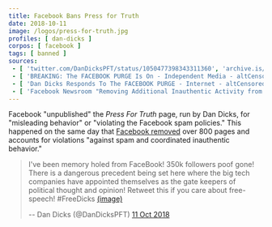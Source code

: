 ```yaml
---
title: Facebook Bans Press for Truth
date: 2018-10-11
image: /logos/press-for-truth.jpg
profiles: [ dan-dicks ]
corpos: [ facebook ]
tags: [ banned ]
sources:
 - [ 'twitter.com/DanDicksPFT/status/1050477398343311360', 'archive.is/awZXp' ]
 - [ 'BREAKING: The FACEBOOK PURGE Is On - Independent Media - altCensored', 'altcensored.com/watch?v=92Ismk0PaHo' ]
 - [ 'Dan Dicks Responds To The FACEBOOK PURGE - Internet - altCensored', 'altcensored.com/watch?v=j7UG--fpXDA' ]
 - [ 'Facebook Newsroom "Removing Additional Inauthentic Activity from Facebook" by Nathaniel Gleicher and Oscar Rodriguez (11 Oct 2018)', 'archive.is/DWiWY' ]
---
```


Facebook "unpublished" the _Press For Truth_ page, run by Dan Dicks, for
"misleading behavior" or "violating the Facebook spam policies." This happened
on the same day that [Facebook
removed](http://archive.is/DWiWY#selection-1773.0-1773.139) over 800 pages and
accounts for violations "against spam and coordinated inauthentic behavior."
> I've been memory holed from FaceBook! 350k followers poof gone! There is a
> dangerous precedent being set here where the big tech companies have
> appointed themselves as the gate keepers of political thought and opinion!
> Retweet this if you care about free-speech! #FreeDicks [(image)](notice.jpg)
>
> -- Dan Dicks (@DanDicksPFT) [11 Oct 2018](http://archive.is/awZXp)
